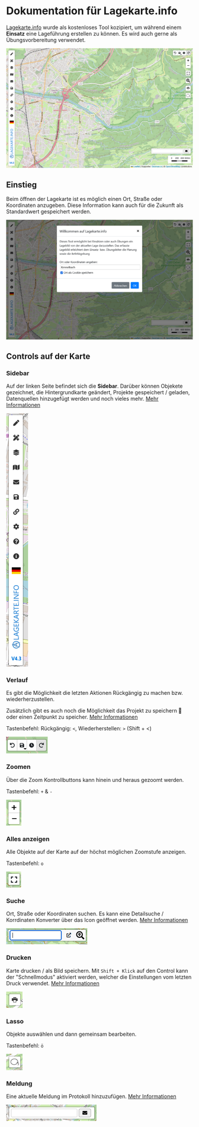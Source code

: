 # Dokumentation für Lagekarte.info

[Lagekarte.info](https://www.lagekarte.info) wurde als kostenloses Tool kozipiert, um während einem **Einsatz** eine Lageführung erstellen zu können. Es wird auch gerne als Übungsvorbereitung verwendet.

![](assets/img/lagekarte-cover.png)

## Einstieg

Beim öffnen der Lagekarte ist es möglich einen Ort, Straße oder Koordinaten anzugeben. Diese Information kann auch für die Zukunft als Standardwert gespeichert werden.

![](assets/img/start-dialog.png)

## Controls auf der Karte

### Sidebar
Auf der linken Seite befindet sich die **Sidebar**. Darüber können Objekete gezeichnet, die Hintergrundkarte geändert, Projekte gespeichert / geladen, Datenquellen hinzugefügt werden und noch vieles mehr. [Mehr Informationen](sidebar/README.md)

![](assets/img/sidebar.png)

### Verlauf

Es gibt die Möglichkeit die letzten Aktionen Rückgängig zu machen bzw. wiederherzustellen.

Zusätzlich gibt es auch noch die Möglichkeit das Projekt zu speichern 🔑 oder einen Zeitpunkt zu speicher. [Mehr Informationen](sidebar/save.md#speichern-und-teilen)

Tastenbefehl: Rückgängig: `<`, Wiederherstellen: `>` (Shift + <)

![](assets/img/history-control.png)

### Zoomen
Über die Zoom Kontrollbuttons kann hinein und heraus gezoomt werden.

Tastenbefehl: `+` & `-`

![](assets/img/zoom-control.png)

### Alles anzeigen
Alle Objekte auf der Karte auf der höchst möglichen Zoomstufe anzeigen. 

Tastenbefehl: `o`

![](assets/img/fit-all-control.png)

### Suche
Ort, Straße oder Koordinaten suchen. Es kann eine Detailsuche / Korrdinaten Konverter über das Icon geöffnet werden. [Mehr Informationen](sidebar/funktionen.md#suche-koordinaten-konverter)

![](assets/img/suche-control.png)

### Drucken
Karte drucken / als Bild speichern. Mit `Shift + Klick` auf den Control kann der "Schnellmodus" aktiviert werden, welcher die Einstellungen vom letzten Druck verwendet. [Mehr Informationen](drucken.md)

![](assets/img/print-control.png)

### Lasso
Objekte auswählen und dann gemeinsam bearbeiten.

Tastenbefehl: `ö`

![](assets/img/lasso-control.png)

### Meldung
Eine aktuelle Meldung im Protokoll hinzuzufügen. [Mehr Informationen](sidebar/meldungen.md#meldungen)

![](assets/img/message-control.png)